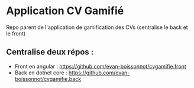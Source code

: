 # Application CV Gamifié
Repo parent de l'application de gamification des CVs (centralise le back et le front)

## Centralise deux répos :
- Front en angular : https://github.com/evan-boissonnot/cvgamifie.front
- Back en dotnet core : https://github.com/evan-boissonnot/cvgamifie.back
